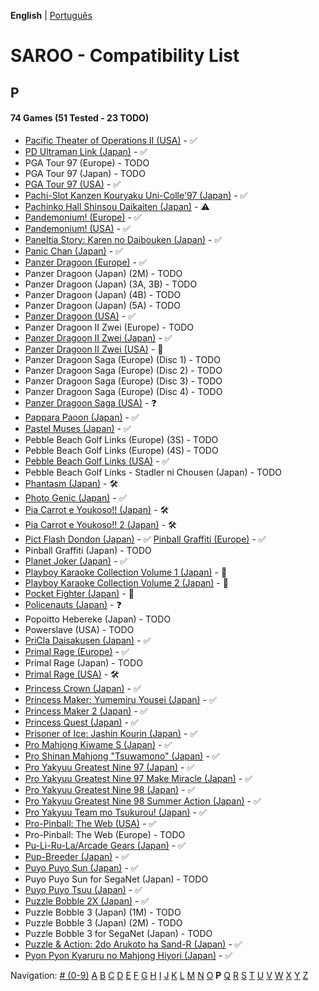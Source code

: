 **English** | [Português](../pt-br/P.md)

# SAROO - Compatibility List

## P

#### 74 Games (51 Tested - 23 TODO)

- [Pacific Theater of Operations II (USA)](../../../Regions/Retails/USA/T-7604H/01/README.md) - :white_check_mark:
- [PD Ultraman Link (Japan)](../../../Regions/Retails/Japan/T-13304G/01/README.md) - :white_check_mark:
- PGA Tour 97 (Europe) - TODO
- PGA Tour 97 (Japan) - TODO
- [PGA Tour 97 (USA)](../../../Regions/Retails/USA/T-5011H/01/README.md) - :white_check_mark:
- [Pachi-Slot Kanzen Kouryaku Uni-Colle'97 (Japan)](../../../Regions/Retails/Japan/T-36501G/01/README.md) - :white_check_mark:
- [Pachinko Hall Shinsou Daikaiten (Japan)](../../../Regions/Retails/Japan/T-37501G/01/README.md) - :warning:
- [Pandemonium! (Europe)](../../../Regions/Retails/Europe/MK-8109050/01/README.md) - :white_check_mark:
- [Pandemonium! (USA)](../../../Regions/Retails/USA/T-15914H/01/README.md) - :white_check_mark:
- [Paneltia Story: Karen no Daibouken (Japan)](../../../Regions/Retails/Japan/T-21510G/01/README.md) - :white_check_mark:
- [Panic Chan (Japan)](../../../Regions/Retails/Japan/T-15010G/01/README.md) - :white_check_mark:
- [Panzer Dragoon (Europe)](../../../Regions/Retails/Europe/MK-81009/01/README.md) - :white_check_mark:
- Panzer Dragoon (Japan) (2M) - TODO
- Panzer Dragoon (Japan) (3A, 3B) - TODO
- Panzer Dragoon (Japan) (4B) - TODO
- Panzer Dragoon (Japan) (5A) - TODO
- [Panzer Dragoon (USA)](../../../Regions/Retails/USA/MK-81009/01/README.md) - :white_check_mark:
- Panzer Dragoon II Zwei (Europe) - TODO
- [Panzer Dragoon II Zwei (Japan)](../../../Regions/Retails/Japan/GS-9049/01/README.md) - :white_check_mark:
- [Panzer Dragoon II Zwei (USA)](../../../Regions/Retails/USA/MK-81022/01/README.md) - :100:
- Panzer Dragoon Saga (Europe) (Disc 1) - TODO
- Panzer Dragoon Saga (Europe) (Disc 2) - TODO
- Panzer Dragoon Saga (Europe) (Disc 3) - TODO
- Panzer Dragoon Saga (Europe) (Disc 4) - TODO
- [Panzer Dragoon Saga (USA)](../../../Regions/Retails/USA/MK-81307/01/README.md) - :question:
- [Pappara Paoon (Japan)](../../../Regions/Retails/Japan/23201G/01/README.md) - :white_check_mark:
- [Pastel Muses (Japan)](../../../Regions/Retails/Japan/T-30602G/01/README.md) - :white_check_mark:
- Pebble Beach Golf Links (Europe) (3S) - TODO
- Pebble Beach Golf Links (Europe) (4S) - TODO
- [Pebble Beach Golf Links (USA)](../../../Regions/Retails/USA/MK-81101/01/README.md) - :white_check_mark:
- Pebble Beach Golf Links - Stadler ni Chousen (Japan) - TODO
- [Phantasm (Japan)](../../../Regions/Retails/Japan/T-36001G/01/README.md) - :hammer_and_wrench:
- [Photo Genic (Japan)](../../../Regions/Retails/Japan/T-1524G/01/README.md) - :white_check_mark:
- [Pia Carrot e Youkoso!! (Japan)](../../../Regions/Retails/Japan/T-19708G/01/README.md) - :hammer_and_wrench:
- [Pia Carrot e Youkoso!! 2 (Japan)](../../../Regions/Retails/Japan/T-20114G/01/README.md) - :hammer_and_wrench:
- [Pict Flash Dondon (Japan)](../../../Regions/Retails/Japan/T-17811G/01/README.md) - :white_check_mark:
  [Pinball Graffiti (Europe)](../../../Regions/Retails/Europe/T-6011H-50/01/README.md) - :white_check_mark:
- Pinball Graffiti (Japan) - TODO
- [Planet Joker (Japan)](../../../Regions/Retails/Japan/T-18711G/01/README.md) - :white_check_mark:
- [Playboy Karaoke Collection Volume 1 (Japan)](../../../Regions/Retails/Japan/T-2305G/01/README.md) - :100:
- [Playboy Karaoke Collection Volume 2 (Japan)](../../../Regions/Retails/Japan/T-2304G/01/README.md) - :100:
- [Pocket Fighter (Japan)](../../../Regions/Retails/Japan/T-1230G/01/README.md) - :100:
- [Policenauts (Japan)](../../../Regions/Retails/Japan/T-9510G/01/README.md) - :question:
- Popoitto Hebereke (Japan) - TODO
- Powerslave (USA) - TODO
- [PriCla Daisakusen (Japan)](../../../Regions/Retails/Japan/T-14409G/01/README.md) - :white_check_mark:
- [Primal Rage (Europe)](../../../Regions/Retails/Europe/T-4802H-50/01/README.md) - :white_check_mark:
- Primal Rage (Japan) - TODO
- [Primal Rage (USA)](../../../Regions/Retails/USA/T-4802H/01/README.md) - :hammer_and_wrench:
- [Princess Crown (Japan)](../../../Regions/Retails/Japan/T-14418G/01/README.md) - :white_check_mark:
- [Princess Maker: Yumemiru Yousei (Japan)](../../../Regions/Retails/Japan/T-35101G/01/README.md) - :white_check_mark:
- [Princess Maker 2 (Japan)](../../../Regions/Retails/Japan/T-5201G/01/README.md) - :white_check_mark:
- [Princess Quest (Japan)](../../../Regions/Retails/Japan/T-24604G/01/README.md) - :white_check_mark:
- [Prisoner of Ice: Jashin Kourin (Japan)](../../../Regions/Retails/Japan/T-26112G/01/README.md) - :white_check_mark:
- [Pro Mahjong Kiwame S (Japan)](../../../Regions/Retails/Japan/T-16801G/01/README.md) - :white_check_mark:
- [Pro Shinan Mahjong "Tsuwamono" (Japan)](../../../Regions/Retails/Japan/T-38501G/01/README.md) - :white_check_mark:
- [Pro Yakyuu Greatest Nine 97 (Japan)](../../../Regions/Retails/Japan/GS-9139/01/README.md) - :white_check_mark:
- [Pro Yakyuu Greatest Nine 97 Make Miracle (Japan)](../../../Regions/Retails/Japan/GS-9171/01/README.md) - :white_check_mark:
- [Pro Yakyuu Greatest Nine 98 (Japan)](../../../Regions/Retails/Japan/GS-9185/01/README.md) - :white_check_mark:
- [Pro Yakyuu Greatest Nine 98 Summer Action (Japan)](../../../Regions/Retails/Japan/GS-9202/01/README.md) - :white_check_mark:
- [Pro Yakyuu Team mo Tsukurou! (Japan)](../../../Regions/Retails/Japan/GS-9165/01/README.md) - :white_check_mark:
- [Pro-Pinball: The Web (USA)](../../../Regions/Retails/USA/T-12520H/01/README.md) - :white_check_mark:
- Pro-Pinball: The Web (Europe) - TODO
- [Pu-Li-Ru-La/Arcade Gears (Japan)](../../../Regions/Retails/Japan/T-26106G/01/README.md) - :white_check_mark:
- [Pup-Breeder (Japan)](../../../Regions/Retails/Japan/T-29301G/01/README.md) - :white_check_mark:
- [Puyo Puyo Sun (Japan)](../../../Regions/Retails/Japan/T-6603G/01/README.md) - :white_check_mark:
- Puyo Puyo Sun for SegaNet (Japan) - TODO
- [Puyo Puyo Tsuu (Japan)](../../../Regions/Retails/Japan/T-6601G/01/README.md) - :white_check_mark:
- [Puzzle Bobble 2X (Japan)](../../../Regions/Retails/Japan/T-1106G/01/README.md) - :white_check_mark:
- Puzzle Bobble 3 (Japan) (1M) - TODO
- Puzzle Bobble 3 (Japan) (2M) - TODO
- Puzzle Bobble 3 for SegaNet (Japan) - TODO
- [Puzzle & Action: 2do Arukoto ha Sand-R (Japan)](../../../Regions/Retails/Japan/T-6802G/01/README.md) - :white_check_mark:
- [Pyon Pyon Kyaruru no Mahjong Hiyori (Japan)](../../../Regions/Retails/Japan/T-31101G/01/README.md) - :white_check_mark:

Navigation:
[# (0-9)](./09.md) [A](./A.md) [B](./B.md) [C](./C.md) [D](./D.md) [E](./E.md) [F](./F.md) [G](./G.md) [H](./H.md) [I](./I.md) [J](./J.md) [K](./K.md) [L](./L.md) [M](./M.md) [N](./N.md) [O](./O.md) **P** [Q](./Q.md) [R](./R.md) [S](./S.md) [T](./T.md) [U](./U.md) [V](./V.md) [W](./W.md) [X](./X.md) [Y](./Y.md) [Z](./Z.md)
